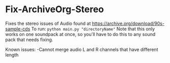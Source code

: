 # Fix-ArchiveOrg-Stereo
Fixes the stereo issues of Audio found at https://archive.org/download/90s-sample-cds
To run: `python main.py "directoryName"`
Note that this only works on one soundpack at once, so you'll have to do this to any sound pack that needs fixing.

Known issues:
-Cannot merge audio L and R channels that have different length
